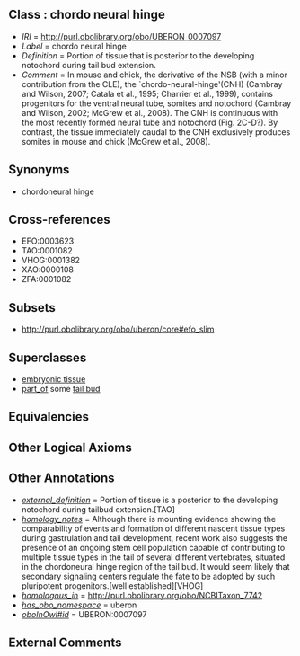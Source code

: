 
## Class : chordo neural hinge

 * *IRI* = http://purl.obolibrary.org/obo/UBERON_0007097
 * *Label* = chordo neural hinge
 * *Definition* = Portion of tissue that is posterior to the developing notochord during tail bud extension.
 * *Comment* = In mouse and chick, the derivative of the NSB (with a minor contribution from the CLE), the `chordo-neural-hinge'(CNH) (Cambray and Wilson, 2007; Catala et al., 1995; Charrier et al., 1999), contains progenitors for the ventral neural tube, somites and notochord (Cambray and Wilson, 2002; McGrew et al., 2008). The CNH is continuous with the most recently formed neural tube and notochord (Fig. 2C-D?). By contrast, the tissue immediately caudal to the CNH exclusively produces somites in mouse and chick (McGrew et al., 2008).

## Synonyms

 * chordoneural hinge

## Cross-references

 * EFO:0003623
 * TAO:0001082
 * VHOG:0001382
 * XAO:0000108
 * ZFA:0001082

## Subsets

 * http://purl.obolibrary.org/obo/uberon/core#efo_slim

## Superclasses

 * [embryonic tissue](../../UBERON/91/UBERON_0005291.md)
 * [part_of](../../BFO/50/BFO_0000050.md) some [tail bud](../../UBERON/33/UBERON_0002533.md)

## Equivalencies


## Other Logical Axioms


## Other Annotations

 * *[external_definition](../../UBPROP/01/UBPROP_0000001.md)* = Portion of tissue is a posterior to the developing notochord during tailbud extension.[TAO]
 * *[homology_notes](../../UBPROP/03/UBPROP_0000003.md)* = Although there is mounting evidence showing the comparability of events and formation of different nascent tissue types during gastrulation and tail development, recent work also suggests the presence of an ongoing stem cell population capable of contributing to multiple tissue types in the tail of several different vertebrates, situated in the chordoneural hinge region of the tail bud. It would seem likely that secondary signaling centers regulate the fate to be adopted by such pluripotent progenitors.[well established][VHOG]
 * *[homologous_in](../../core#homologous/in/core#homologous_in.md)* = http://purl.obolibrary.org/obo/NCBITaxon_7742
 * *[has_obo_namespace](../../ce/oboInOwl#hasOBONamespace.md)* = uberon
 * *[oboInOwl#id](../../id/oboInOwl#id.md)* = UBERON:0007097

## External Comments

